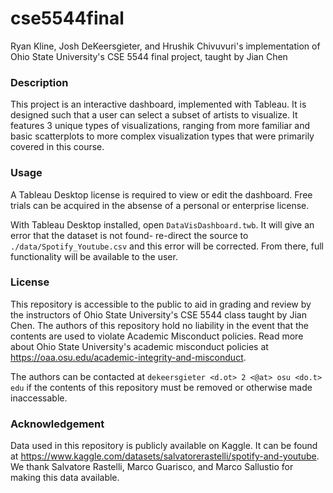 # **cse5544final**

Ryan Kline, Josh DeKeersgieter, and Hrushik Chivuvuri's implementation of Ohio State University's CSE 5544 final project, taught by Jian Chen

### **Description**

This project is an interactive dashboard, implemented with Tableau. It is designed such that a user can select a subset of artists to visualize. It features 3 unique types of visualizations, ranging from more familiar and basic scatterplots to more complex visualization types that were primarily covered in this course.

### **Usage**

A Tableau Desktop license is required to view or edit the dashboard. Free trials can be acquired in the absense of a personal or enterprise license.

With Tableau Desktop installed, open `DataVisDashboard.twb`. It will give an error that the dataset is not found- re-direct the source to `./data/Spotify_Youtube.csv` and this error will be corrected. From there, full functionality will be available to the user.

### **License**

This repository is accessible to the public to aid in grading and review by the instructors of Ohio State University's CSE 5544 class taught by Jian Chen. The authors of this repository hold no liability in the event that the contents are used to violate Academic Misconduct policies. Read more about Ohio State University's academic misconduct policies at https://oaa.osu.edu/academic-integrity-and-misconduct.

The authors can be contacted at `dekeersgieter <d.ot> 2 <@at> osu <do.t> edu` if the contents of this repository must be removed or otherwise made inaccessable.

### **Acknowledgement**

Data used in this repository is publicly available on Kaggle. It can be found at https://www.kaggle.com/datasets/salvatorerastelli/spotify-and-youtube. We thank Salvatore Rastelli, Marco Guarisco, and Marco Sallustio for making this data available.
